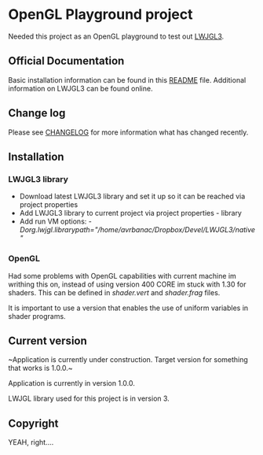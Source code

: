 # OpenGL Playground project

Needed this project as an OpenGL playground to test out [LWJGL3](https://www.lwjgl.org/).

## Official Documentation

Basic installation information can be found in this [README](README.md) file. Additional information on LWJGL3 can be found online.

## Change log

Please see [CHANGELOG](CHANGELOG.md) for more information what has changed recently.

## Installation

### LWJGL3 library

* Download latest LWJGL3 library and set it up so it can be reached via project properties
* Add LWJGL3 library to current project via project properties - library
* Add run VM options: _-Dorg.lwjgl.librarypath="/home/avrbanac/Dropbox/Devel/LWJGL3/native"_

### OpenGL

Had some problems with OpenGL capabilities with current machine im writhing this on, instead of using
version 400 CORE im stuck with 1.30 for shaders. This can be defined in _shader.vert_ and _shader.frag_ files.

It is important to use a version that enables the use of uniform variables in shader programs.

## Current version

~Application is currently under construction. Target version for something that works is 1.0.0.~

Application is currently in version 1.0.0.

LWJGL library used for this project is in version 3.

## Copyright

YEAH, right....